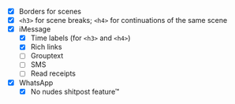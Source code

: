 - [x] Borders for scenes
- [x] `<h3>` for scene breaks; `<h4>` for continuations of the same scene
- [x] iMessage
  - [x] Time labels (for `<h3>` and `<h4>`)
  - [x] Rich links
  - [ ] Grouptext
  - [ ] SMS
  - [ ] Read receipts
- [x] WhatsApp
  - [X] No nudes shitpost feature™
